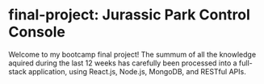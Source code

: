 # final-project: Jurassic Park Control Console

Welcome to my bootcamp final project! The summum of all the knowledge aquired during the last 12 weeks has carefully been processed into a full-stack application, using React.js, Node.js, MongoDB, and RESTful APIs.
